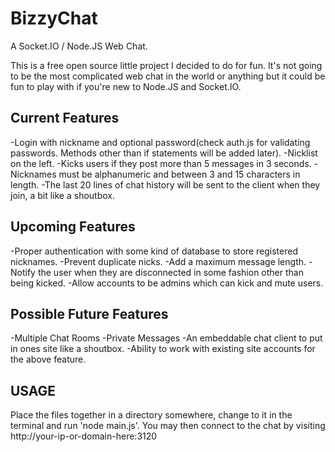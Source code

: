 # BizzyChat
A Socket.IO / Node.JS Web Chat.

This is a free open source little project I decided to do for fun.
It's not going to be the most complicated web chat in the world or anything but it could be fun to play with if you're new to Node.JS and Socket.IO.

## Current Features ##
-Login with nickname and optional password(check auth.js for validating passwords. Methods other than if statements will be added later).
-Nicklist on the left.
-Kicks users if they post more than 5 messages in 3 seconds.
-Nicknames must be alphanumeric and between 3 and 15 characters in length.
-The last 20 lines of chat history will be sent to the client when they join, a bit like a shoutbox.

## Upcoming Features ##
-Proper authentication with some kind of database to store registered nicknames.
-Prevent duplicate nicks.
-Add a maximum message length.
-Notify the user when they are disconnected in some fashion other than being kicked.
-Allow accounts to be admins which can kick and mute users.

## Possible Future Features ##
-Multiple Chat Rooms
-Private Messages
-An embeddable chat client to put in ones site like a shoutbox.
-Ability to work with existing site accounts for the above feature.

## USAGE ##
Place the files together in a directory somewhere, change to it in the terminal and run 'node main.js'.
You may then connect to the chat by visiting http://your-ip-or-domain-here:3120
